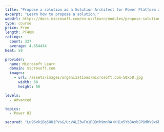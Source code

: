 ```yaml
---
title: "Propose a solution as a Solution Architect for Power Platform and Dynamics 365"
excerpt: "Learn how to propose a solution."
webUrl: https://docs.microsoft.com/en-us/learn/modules/propose-solution/
type: course
price: Free
length: PT40M
ratings:
  count: 327
  average: 4.654434
heat: 50

provider:
  name: Microsoft Learn
  domain: microsoft.com
  images:
    - url: /assets/images/organizations/microsoft.com-50x50.jpg
      width: 50
      height: 50

levels:
  - Advanced

topics:
  - Power BI

secured: "Lu96vkiBg68UiPVsG/UcV4LZ3wFo1RQDth9mnRA+KH1o5Yb8AxbSP8dhV9xGbC/Rj1dhNBcT0lyFN5yVRzBhyXwVUCp5koLd7ZWIdr7MvFbtNYzG3ofnjBUvp1+KFMVAx0KYrQsWiNiAIJj1xoxlU7cU1ONrp7/cOlwO3Er3lqtkEGl4T4z7jbY/aOvinmEqj2ul8yrXV82pSEnWwuv8uFkFBSjomO1fZJhLeV8cvjtLmAgxECJBR009+/UczOUNZJ856vCwCZ1K929laJqlJMQ8Cf0aLU7qHpggrHdGVf/T9nUIaXGAj5BD8fdtVPKWyylr6Drcc0mq9XGpW5wuDcGI2BIsaXLl4S6payzxz/LifjOgQh74zRlcaSGpZqji4OWSpCkx6zKUG+SWkvWPPIV+ePfvbeawO53SSE7XCCI=;KtXZvdJ9f/dp7N1NXnAUxA=="
---
```


